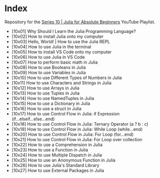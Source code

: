 # Index

Repository for the [Series 10 | Julia for Absolute Beginners](https://www.youtube.com/playlist?list=PLhQ2JMBcfAsiu2BjeDuj0OXxD1Or_FjID) YouTube Playlist.

* [10x01] Why Should I Learn the Julia Programming Language?
* [10x02] How to install Julia onto my computer
* [10x03] Hello, World! | How to use the Julia REPL
* [10x04] How to use Julia in the terminal
* [10x05] How to install VS Code onto my computer
* [10x06] How to use Julia in VS Code
* [10x07] How to perform basic math in Julia
* [10x08] How to use Booleans in Julia
* [10x09] How to use Variables in Julia
* [10x10] How to use Different Types of Numbers in Julia
* [10x11] How to use Characters and Strings in Julia
* [10x12] How to use Arrays in Julia
* [10x13] How to use Tuples in Julia
* [10x14] How to use NamedTuples in Julia
* [10x15] How to use a Dictionary in Julia
* [10x16] How to use a struct in Julia
* [10x17] How to use Control Flow in Julia: if Expression (if...elseif...else...end)
* [10x18] How to use Control Flow in Julia: Ternary Operator (a ? b : c)
* [10x19] How to use Control Flow in Julia: While Loop (while...end)
* [10x20] How to use Control Flow in Julia: For Loop (for...end)
* [10x21] How to use Control Flow in Julia: For Loop over collection
* [10x22] How to use a Comprehension in Julia
* [10x23] How to use a Function in Julia
* [10x24] How to use Multiple Dispatch in Julia
* [10x25] How to use an Anonymous Function in Julia
* [10x26] How to use Julia's Standard Library
* [10x27] How to use External Packages in Julia
